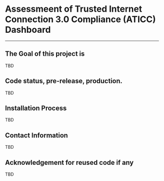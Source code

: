 # Assessmeent of Trusted Internet Connection 3.0 Compliance (ATICC) Dashboard
---
## The Goal of this project is
TBD

## Code status, pre-release, production.
TBD

## Installation Process
TBD

## Contact Information
TBD

## Acknowledgement for reused code if any
TBD
